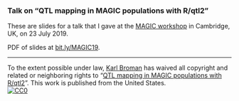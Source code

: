 ### Talk on &ldquo;QTL mapping in MAGIC populations with R/qtl2&rdquo;


These are slides for a talk that I gave at the [MAGIC
workshop](http://mtweb.cs.ucl.ac.uk/mus/www/MAGICdiverse/MAGIC_workshop.htm)
in Cambridge, UK, on 23 July 2019.

PDF of slides at [bit.ly/MAGIC19](https://bit.ly/MAGIC19).

---

To the extent possible under law,
[Karl Broman](https://github.com/kbroman)
has waived all copyright and related or neighboring rights to
&ldquo;[QTL mapping in MAGIC populations with R/qtl2](https://github.com/kbroman/Talk_MAGIC2019)&rdquo;.
This work is published from the United States.
<br/>
[![CC0](https://i.creativecommons.org/p/zero/1.0/88x31.png)](https://creativecommons.org/publicdomain/zero/1.0/)
